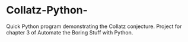 # Collatz-Python-
Quick Python program demonstrating the Collatz conjecture. Project for chapter 3 of Automate the Boring Stuff with Python. 

